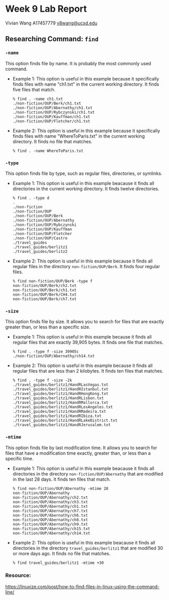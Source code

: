 # Week 9 Lab Report

Vivian Wang    A17457779    v8wang@ucsd.edu

## Researching Command: `find`

### `-name`

This option finds file by name. It is probably the most commonly used command.

* Example 1: This option is useful in this example because it specifically finds files with name "ch1.txt" in the current working directory. It finds five files that match.
  ```
  % find . -name ch1.txt
  ./non-fiction/OUP/Berk/ch1.txt
  ./non-fiction/OUP/Abernathy/ch1.txt
  ./non-fiction/OUP/Rybczynski/ch1.txt
  ./non-fiction/OUP/Kauffman/ch1.txt
  ./non-fiction/OUP/Fletcher/ch1.txt
  ```

* Example 2: This option is useful in this example because it specifically finds files with name "WhereToParis.txt" in the current working directory. It finds no file that matches.
  ```
  % find . -name WhereToParis.txt
  ```

### `-type`

This option finds file by type, such as regular files, directories, or symlinks.

* Example 1: This option is useful in this example beacause it finds all directories in the current working directory. It finds twelve directories.
  ```
  % find . -type d
  .
  ./non-fiction
  ./non-fiction/OUP
  ./non-fiction/OUP/Berk
  ./non-fiction/OUP/Abernathy
  ./non-fiction/OUP/Rybczynski
  ./non-fiction/OUP/Kauffman
  ./non-fiction/OUP/Fletcher
  ./non-fiction/OUP/Castro
  ./travel_guides
  ./travel_guides/berlitz1
  ./travel_guides/berlitz2
  ```

* Example 2: This option is useful in this example because it finds all regular files in the directory `non-fiction/OUP/Berk`. It finds four regular files.
  ```
  % find non-fiction/OUP/Berk -type f
  non-fiction/OUP/Berk/ch2.txt
  non-fiction/OUP/Berk/ch1.txt
  non-fiction/OUP/Berk/CH4.txt
  non-fiction/OUP/Berk/ch7.txt
  ```

### `-size`

This option finds file by size. It allows you to search for files that are exactly greater than, or less than a specific size.

* Example 1: This option is useful in this example because it finds all regular files that are exactly 39,905 bytes. It finds one file that matches.
  ```
  % find . -type f -size 39905c
  ./non-fiction/OUP/Abernathy/ch14.txt
  ```

* Example 2: This option is useful in this example because it finds all regular files that are less than 2 kilobytes. It finds ten files that matches.
  ```
  % find . -type f -size -2k
  ./travel_guides/berlitz1/HandRLasVegas.txt
  ./travel_guides/berlitz1/HandRIstanbul.txt
  ./travel_guides/berlitz1/HandRHongKong.txt
  ./travel_guides/berlitz1/HandRLisbon.txt
  ./travel_guides/berlitz1/HandRMallorca.txt
  ./travel_guides/berlitz1/HandRLosAngeles.txt
  ./travel_guides/berlitz1/HandRMadeira.txt
  ./travel_guides/berlitz1/HandRIbiza.txt
  ./travel_guides/berlitz1/HandRLakeDistrict.txt
  ./travel_guides/berlitz1/HandRJerusalem.txt

### `-mtime`

This option finds file by last modification time. It allows you to search for files that have a modification time exactly, greater than, or less than a specific time.

* Example 1: This option is useful in this example beacause it finds all directories in the directory `non-fiction/OUP/Abernathy` that are modified in the last 28 days. It finds ten files that match.
  ```
  % find non-fiction/OUP/Abernathy -mtime 28
  non-fiction/OUP/Abernathy
  non-fiction/OUP/Abernathy/ch2.txt
  non-fiction/OUP/Abernathy/ch3.txt
  non-fiction/OUP/Abernathy/ch1.txt
  non-fiction/OUP/Abernathy/ch7.txt
  non-fiction/OUP/Abernathy/ch6.txt
  non-fiction/OUP/Abernathy/ch8.txt
  non-fiction/OUP/Abernathy/ch9.txt
  non-fiction/OUP/Abernathy/ch15.txt
  non-fiction/OUP/Abernathy/ch14.txt

* Example 2: This option is useful in this example beacause it finds all directories in the directory `travel_guides/berlitz1` that are modified 30 or more days ago. It finds no file that matches.
  ```
  % find travel_guides/berlitz1 -mtime +30
  ```

### Resource:

https://linuxize.com/post/how-to-find-files-in-linux-using-the-command-line/

